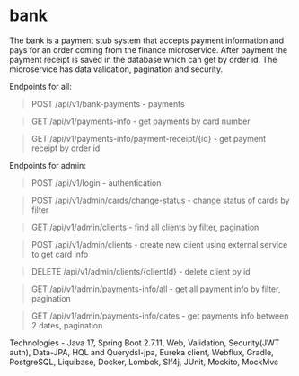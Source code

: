 # bank

The bank is a payment stub system that accepts payment information and pays for an order coming from the finance microservice.
After payment the payment receipt is saved in the database which can get by order id. The microservice has data validation, pagination and security.

Endpoints for all:
> POST /api/v1/bank-payments - payments

> GET /api/v1/payments-info - get payments by card number

> GET /api/v1/payments-info/payment-receipt/{id} - get payment receipt by order id

Endpoints for admin:
> POST /api/v1/login - authentication

> POST /api/v1/admin/cards/change-status - change status of cards by filter

> GET /api/v1/admin/clients - find all clients by filter, pagination

> POST /api/v1/admin/clients - create new client using external service to get card info

> DELETE /api/v1/admin/clients/{clientId} - delete client by id

> GET /api/v1/admin/payments-info/all - get all payment info by filter, pagination

> GET /api/v1/admin/payments-info/dates - get payments info between 2 dates, pagination

Technologies - Java 17, Spring Boot 2.7.11, Web, Validation, Security(JWT auth), Data-JPA, HQL and Querydsl-jpa, Eureka client, Webflux, Gradle, PostgreSQL, Liquibase, Docker, Lombok, Slf4j, JUnit, Mockito, MockMvc
